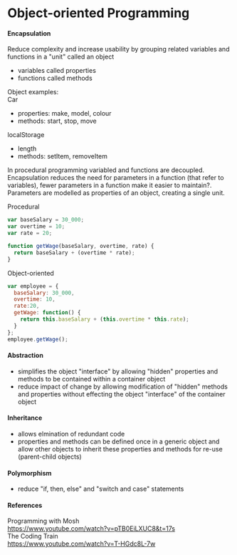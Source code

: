 # Object-oriented Programming
#### Encapsulation
Reduce complexity and increase usability by grouping related variables and functions in a "unit" called an object
  - variables called properties
  - functions called methods
  
  Object examples:\
  Car
  - properties: make, model, colour
  - methods: start, stop, move
  
  localStorage
  - length
  - methods: setItem, removeItem

In procedural programming variabled and functions are decoupled. Encapsulation reduces the need for parameters in a function (that refer to variables), fewer parameters in a function make it easier to maintain?. Parameters are modelled as properties of an object, creating a single unit.

Procedural
```javascript
var baseSalary = 30_000;
var overtime = 10;
var rate = 20;

function getWage(baseSalary, overtime, rate) {
  return baseSalary + (overtime * rate);
}
```
Object-oriented
```javascript
var employee = {
  baseSalary: 30_000,
  overtime: 10,
  rate:20,
  getWage: function() {
    return this.baseSalary + (this.overtime * this.rate);
  }
};
employee.getWage();
```
#### Abstraction
- simplifies the object "interface" by allowing "hidden" properties and methods to be contained within a container object
- reduce impact of change by allowing modification of "hidden" methods and properties without effecting the object "interface" of the container object

#### Inheritance
- allows elmination of redundant code
- properties and methods can be defined once in a generic object and allow other objects to inherit these properties and methods for re-use (parent-child objects)

#### Polymorphism
- reduce "if, then, else" and "switch and case" statements

#### References
Programming with Mosh\
https://www.youtube.com/watch?v=pTB0EiLXUC8&t=17s<br/>
The Coding Train\
https://www.youtube.com/watch?v=T-HGdc8L-7w<br/>
